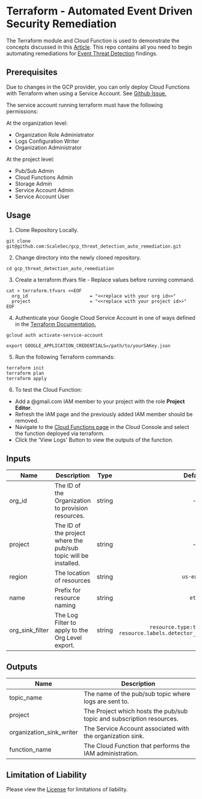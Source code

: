 # Terraform - Automated Event Driven Security Remediation

The Terraform module and Cloud Function is used to demonstrate the concepts discussed in this [Article](https://scalesec.com/blog/automate-security-on-gcp-with-event-threat-detection/). This repo contains all you need to begin automating remediations for [Event Threat Detection](https://cloud.google.com/event-threat-detection/) findings.

## Prerequisites 

Due to changes in the GCP provider, you can only deploy Cloud Functions with Terraform when using a Service Account.  See [Github Issue.](https://github.com/terraform-providers/terraform-provider-google/issues/5388)

The service account running terraform must have the following permissions:

At the organization level:
* Organization Role Administrator
* Logs Configuration Writer
* Organization Administrator


At the project level:
* Pub/Sub Admin
* Cloud Functions Admin
* Storage Admin
* Service Account Admin
* Service Account User

## Usage

1. Clone Repository Locally.
```
git clone git@github.com:ScaleSec/gcp_threat_detection_auto_remediation.git
```
2. Change directory into the newly cloned repository.
```
cd gcp_threat_detection_auto_remediation
```
3. Create a terraform.tfvars file - Replace values before running command.
```
cat > terraform.tfvars <<EOF
  org_id                       = "<<replace with your org id>>"
  project                      = "<<replace with your project id>>"
EOF
```

4. Authenticate your Google Cloud Service Account in one of ways defined in the [Terraform Documentation.](https://www.terraform.io/docs/providers/google/guides/provider_reference.html#full-reference)
```
gcloud auth activate-service-account
```
```
export GOOGLE_APPLICATION_CREDENTIALS=/path/to/yourSAKey.json
```

5. Run the following Terraform commands:

```
terraform init
terraform plan
terraform apply
```

6. To test the Cloud Function:

* Add a @gmail.com IAM member to your project with the role **Project Editor**.
* Refresh the IAM page and the previously added IAM member should be removed.
* Navigate to the [Cloud Functions page](https://console.cloud.google.com/functions/) in the Cloud Console and select the function deployed via terraform.
* Click the 'View Logs' Button to view the outputs of the function.


## Inputs

| Name | Description | Type | Default | Required |
|------|-------------|:----:|:-----:|:-----:|
| org_id | The ID of the Organization to provision resources. | string | - | yes |
| project |The ID of the project where the pub/sub topic will be installed.  | string | - | yes |
| region | The location of resources | string | `us-east1` | no |
| name | Prefix for resource naming | string | `etd` | no |
| org_sink_filter | The Log Filter to apply to the Org Level export. | string | `resource.type:threat_detector resource.labels.detector_name=iam_anomalous_grant` | no |

## Outputs

| Name | Description |
|------|-------------|
| topic_name    | The name of the pub/sub topic where logs are sent to. |
| project       | The Project which hosts the pub/sub topic and subscription resources. |
| organization_sink_writer | The Service Account associated with the organization sink. |
| function_name | The Cloud Function that performs the IAM administration. |


## Limitation of Liability
Please view the [License](LICENSE) for limitations of liability.
